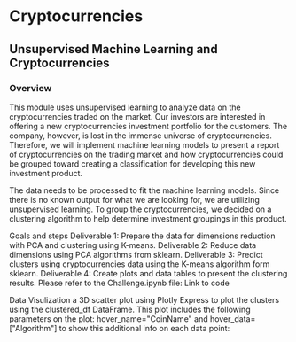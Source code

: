 # Cryptocurrencies
## Unsupervised Machine Learning and Cryptocurrencies

### Overview
This module uses unsupervised learning to analyze data on the cryptocurrencies traded on the market. Our investors are interested in offering a new cryptocurrencies investment portfolio for the customers. The company, however, is lost in the immense universe of cryptocurrencies. Therefore, we will implement machine learning models to present a report of cryptocurrencies on the trading market and how cryptocurrencies could be grouped toward creating a classification for developing this new investment product.

The data needs to be processed to fit the machine learning models. Since there is no known output for what we are looking for, we are utilizing unsupervised learning. To group the cryptocurrencies, we decided on a clustering algorithm to help determine investment groupings in this product.

Goals and steps
Deliverable 1: Prepare the data for dimensions reduction with PCA and clustering using K-means.
Deliverable 2: Reduce data dimensions using PCA algorithms from sklearn.
Deliverable 3: Predict clusters using cryptocurrencies data using the K-means algorithm form sklearn.
Deliverable 4: Create plots and data tables to present the clustering results.
Please refer to the Challenge.ipynb file: Link to code

Data Visulization
a 3D scatter plot using Plotly Express to plot the clusters using the clustered_df DataFrame.
This plot includes the following parameters on the plot: hover_name="CoinName" and hover_data=["Algorithm"] to show this additional info on each data point:
